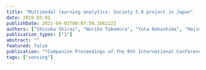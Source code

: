 ```yaml
---
title: "Multimodal learning analytics: Society 5.0 project in Japan"
date: 2019-03-01
publishDate: 2021-04-01T00:07:50.166222Z
authors: ["Shizuka Shirai", "Noriko Takemura", "Yuta Nakashima", "Hajime Nagahara", "Haruo Takemura"]
publication_types: ["1"]
abstract: ""
featured: false
publication: "*Companion Proceedings of the 9th International Conference on Learning Analytics & Knowledge*"
tags: ["sensing"]
---
```



